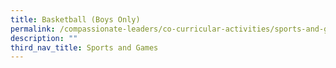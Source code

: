 ```yaml
---
title: Basketball (Boys Only)
permalink: /compassionate-leaders/co-curricular-activities/sports-and-games/basketball-boys-only/
description: ""
third_nav_title: Sports and Games
---
```

